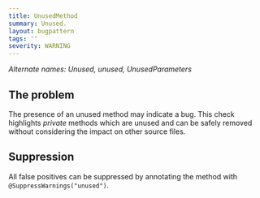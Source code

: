 ```yaml
---
title: UnusedMethod
summary: Unused.
layout: bugpattern
tags: ''
severity: WARNING
---
```


<!--
*** AUTO-GENERATED, DO NOT MODIFY ***
To make changes, edit the @BugPattern annotation or the explanation in docs/bugpattern.
-->

_Alternate names: Unused, unused, UnusedParameters_

## The problem
The presence of an unused method may indicate a bug. This check highlights
_private_ methods which are unused and can be safely removed without considering
the impact on other source files.

## Suppression

All false positives can be suppressed by annotating the method with
`@SuppressWarnings("unused")`.

